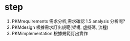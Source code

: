 # step #
1. PKMrequirements 需求分析,需求確認
1.5 analysis 分析呢?
2. PKMdesign 根據需求訂出規範(架構, 虛擬碼, 流程)
3. PKMimplementation 根據規範訂出實作
